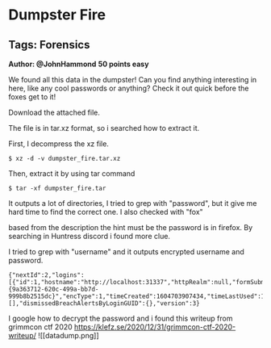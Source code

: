 # Dumpster Fire
## Tags: Forensics
**Author: @JohnHammond**
**50 points easy**

We found all this data in the dumpster! Can you find anything interesting in here, like any cool passwords or anything? Check it out quick before the foxes get to it!

Download the attached file.

The file is in tar.xz format, so i searched how to extract it.

First, I decompress the xz file.
```console
$ xz -d -v dumpster_fire.tar.xz
```
Then, extract it by using tar command
```console
$ tar -xf dumpster_fire.tar
```
It outputs a lot of directories, I tried to grep with "password", but it give me hard time to find the correct one. I also checked with "fox"

based from the description the hint must be the password is in firefox. By searching in Huntress discord i found more clue.

I tried to grep with "username" and it outputs encrypted username and password.
```console
{"nextId":2,"logins":[{"id":1,"hostname":"http://localhost:31337","httpRealm":null,"formSubmitURL":"http://localhost:31337","usernameField":"username","passwordField":"password","encryptedUsername":"MDIEEPgAAAAAAAAAAAAAAAAAAAEwFAYIKoZIhvcNAwcECPs50spbp6eyBAi0aCUHIntLPA==","encryptedPassword":"MFIEEPgAAAAAAAAAAAAAAAAAAAEwFAYIKoZIhvcNAwcECEcjS+e6bXjFBCgCQ0p/1wCqPUmdgXdZWlohMXan4C3jD0bQgzsweyVEpAjJa+P9eOU4","guid":"{9a363712-620c-499a-bb7d-999b8b2515dc}","encType":1,"timeCreated":1604703907434,"timeLastUsed":1604703907434,"timePasswordChanged":1604703907434,"timesUsed":1}],"potentiallyVulnerablePasswords":[],"dismissedBreachAlertsByLoginGUID":{},"version":3}
```
I google how to decrypt the password and i found this writeup from grimmcon ctf 2020
https://klefz.se/2020/12/31/grimmcon-ctf-2020-writeup/
![[datadump.png]]
